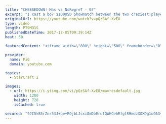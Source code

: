 ```yaml
---
title: "CHEESEDOWN! Has vs NoRegreT - G7"
excerpt: "I cast a bo7 $100USD Showmatch between the two craziest players out there, Has and Noregret! Both play wild, aggressive, and all-in styles. They love proxies and 1-base plays and NEVER play standard. This series lived up to the hype as we decide who is the KING OF CHEESE! -- Watch live at https://www.twitch.tv/x5_pig"
originalUrl: https://youtube.com/watch?v=pQzSAf-XvE8
type: video
length: PT9M31S
publishedDateTime: 2017-12-05T09:39:14Z
heat: 50

featuredContent: "<iframe width=\"800\" height=\"500\" frameborder=\"0\" src=\"https://www.youtube.com/embed/pQzSAf-XvE8\" allow=\"accelerometer; autoplay; encrypted-media; gyroscope; picture-in-picture\" allowfullscreen></iframe>"

provider:
  name: PiG
  domain: youtube.com

topics:
  - StarCraft 2

images:
  - url: https://i.ytimg.com/vi/pQzSAf-XvE8/maxresdefault.jpg
    width: 1280
    height: 720
    isCached: true

secured: "9JC5kB5rZnr53J+pe+ROjbLJsxiOmDbErutQWHCehRfgtRHmdzXOXDg1oG63+0XomwtDjLdGDpqvO3JdrFUdA3sp8xP9AiMVJIj3anFxLN+QyB1VoBgCPWhqomvcmJXy1N4RCsq59DLRI+dZKs6OA2F6C08BhZu4H3EO2/c3Q00FPo9vp2f1KiWDVLZqNfyp8sdY3d2WzWs8wi2yMpTM4r6VreJ+bmIczfrrS2fI+6z+M8IPsIJAP3R1dBjwk2l1D9y2oAzKAH96XF8qUAfVURRvwKJrAOGhi8T/tTOUSMyfybDvec+xMAN0SumtKOuB48vSqesnzwTuSZCAyLZZ6NRtz6aT/RHPf0ZnGswV0KxNm1MzNwSV97bp7+eOKin1TAVg1r4Nl4pzKcFljw7HEsz8NpH0LDQspLN0VmGh3gI=;SbnWKFSnPytbh5xqSh6pdQ=="
---
```


